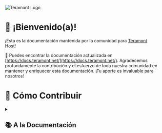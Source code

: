 ![Teramont Logo](https://cdn.teramont.net/u/oC3myP.png)

# 👋 ¡Bienvenido(a)!
¡Esta es la documentación mantenida por la comunidad para [Teramont Host](https://www.teramont.net)!

📌 Puedes encontrar la documentación actualizada en [https://docs.teramont.net/](https://docs.teramont.net/). Agradecemos profundamente la contribución y el esfuerzo de toda nuestra comunidad en mantener y enriquecer esta documentación. ¡Tu aporte es invaluable para nosotros!

# 📁 Cómo Contribuir

<details>

<summary>

## 📚 A la Documentación

</summary>

Puedes ayudar a contribuir a la documentación de Teramont Host de dos maneras:

### Opción #1:

Puedes contribuir directamente a la documentación haciendo lo siguiente:

1. Crea un fork del [Repositorio de GitHub](https://github.com/Teramont-Host/TeramontDocs)
2. Opcionalmente, crea una nueva rama, como `feature/mis-cambios` para facilitar la fusión de cambios.
3. Realiza las ediciones en tu fork de este repositorio.
   Ten en cuenta que hay un formato de documento al crear nuevas páginas, consulta más abajo para obtener detalles.
4. Crea una solicitud de pull para agregar los cambios al repositorio.


**Nota:** Si estás agregando nuevas páginas, asegúrate de agregarlas en [`sidebars.js`](/sidebars.js) (ubicado en la raíz del repositorio).